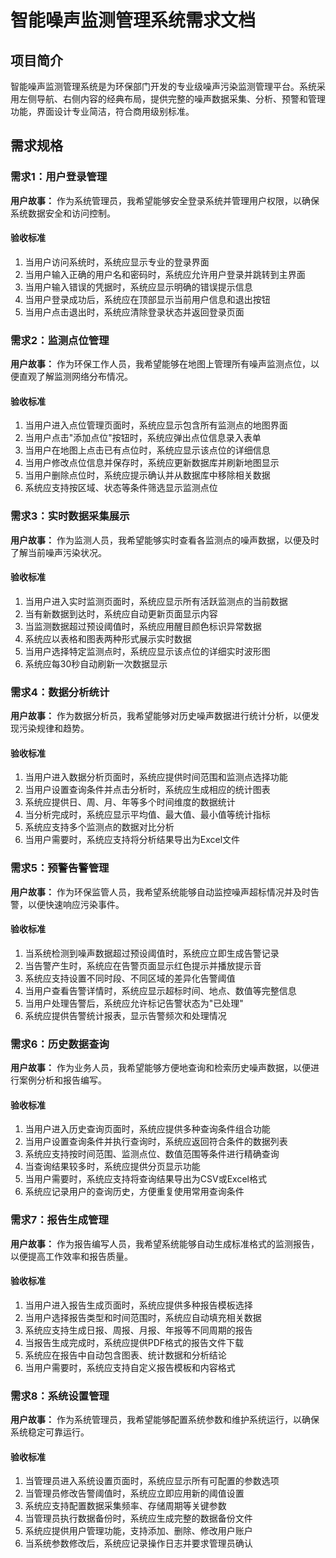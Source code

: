 # 智能噪声监测管理系统需求文档

## 项目简介

智能噪声监测管理系统是为环保部门开发的专业级噪声污染监测管理平台。系统采用左侧导航、右侧内容的经典布局，提供完整的噪声数据采集、分析、预警和管理功能，界面设计专业简洁，符合商用级别标准。

## 需求规格

### 需求1：用户登录管理

**用户故事：** 作为系统管理员，我希望能够安全登录系统并管理用户权限，以确保系统数据安全和访问控制。

#### 验收标准
1. 当用户访问系统时，系统应显示专业的登录界面
2. 当用户输入正确的用户名和密码时，系统应允许用户登录并跳转到主界面
3. 当用户输入错误的凭据时，系统应显示明确的错误提示信息
4. 当用户登录成功后，系统应在顶部显示当前用户信息和退出按钮
5. 当用户点击退出时，系统应清除登录状态并返回登录页面

### 需求2：监测点位管理

**用户故事：** 作为环保工作人员，我希望能够在地图上管理所有噪声监测点位，以便直观了解监测网络分布情况。

#### 验收标准
1. 当用户进入点位管理页面时，系统应显示包含所有监测点的地图界面
2. 当用户点击"添加点位"按钮时，系统应弹出点位信息录入表单
3. 当用户在地图上点击已有点位时，系统应显示该点位的详细信息
4. 当用户修改点位信息并保存时，系统应更新数据库并刷新地图显示
5. 当用户删除点位时，系统应提示确认并从数据库中移除相关数据
6. 系统应支持按区域、状态等条件筛选显示监测点位

### 需求3：实时数据采集展示

**用户故事：** 作为监测人员，我希望能够实时查看各监测点的噪声数据，以便及时了解当前噪声污染状况。

#### 验收标准
1. 当用户进入实时监测页面时，系统应显示所有活跃监测点的当前数据
2. 当有新数据到达时，系统应自动更新页面显示内容
3. 当监测数据超过预设阈值时，系统应用醒目颜色标识异常数据
4. 系统应以表格和图表两种形式展示实时数据
5. 当用户选择特定监测点时，系统应显示该点位的详细实时波形图
6. 系统应每30秒自动刷新一次数据显示

### 需求4：数据分析统计

**用户故事：** 作为数据分析员，我希望能够对历史噪声数据进行统计分析，以便发现污染规律和趋势。

#### 验收标准
1. 当用户进入数据分析页面时，系统应提供时间范围和监测点选择功能
2. 当用户设置查询条件并点击分析时，系统应生成相应的统计图表
3. 系统应提供日、周、月、年等多个时间维度的数据统计
4. 当分析完成时，系统应显示平均值、最大值、最小值等统计指标
5. 系统应支持多个监测点的数据对比分析
6. 当用户需要时，系统应支持将分析结果导出为Excel文件

### 需求5：预警告警管理

**用户故事：** 作为环保监管人员，我希望系统能够自动监控噪声超标情况并及时告警，以便快速响应污染事件。

#### 验收标准
1. 当系统检测到噪声数据超过预设阈值时，系统应立即生成告警记录
2. 当告警产生时，系统应在告警页面显示红色提示并播放提示音
3. 系统应支持设置不同时段、不同区域的差异化告警阈值
4. 当用户查看告警详情时，系统应显示超标时间、地点、数值等完整信息
5. 当用户处理告警后，系统应允许标记告警状态为"已处理"
6. 系统应提供告警统计报表，显示告警频次和处理情况

### 需求6：历史数据查询

**用户故事：** 作为业务人员，我希望能够方便地查询和检索历史噪声数据，以便进行案例分析和报告编写。

#### 验收标准
1. 当用户进入历史查询页面时，系统应提供多种查询条件组合功能
2. 当用户设置查询条件并执行查询时，系统应返回符合条件的数据列表
3. 系统应支持按时间范围、监测点位、数值范围等条件进行精确查询
4. 当查询结果较多时，系统应提供分页显示功能
5. 当用户需要时，系统应支持将查询结果导出为CSV或Excel格式
6. 系统应记录用户的查询历史，方便重复使用常用查询条件

### 需求7：报告生成管理

**用户故事：** 作为报告编写人员，我希望系统能够自动生成标准格式的监测报告，以便提高工作效率和报告质量。

#### 验收标准
1. 当用户进入报告生成页面时，系统应提供多种报告模板选择
2. 当用户选择报告类型和时间范围时，系统应自动填充相关数据
3. 系统应支持生成日报、周报、月报、年报等不同周期的报告
4. 当报告生成完成时，系统应提供PDF格式的报告文件下载
5. 系统应在报告中自动包含图表、统计数据和分析结论
6. 当用户需要时，系统应支持自定义报告模板和内容格式

### 需求8：系统设置管理

**用户故事：** 作为系统管理员，我希望能够配置系统参数和维护系统运行，以确保系统稳定可靠运行。

#### 验收标准
1. 当管理员进入系统设置页面时，系统应显示所有可配置的参数选项
2. 当管理员修改告警阈值时，系统应立即应用新的阈值设置
3. 系统应支持配置数据采集频率、存储周期等关键参数
4. 当管理员执行数据备份时，系统应生成完整的数据备份文件
5. 系统应提供用户管理功能，支持添加、删除、修改用户账户
6. 当系统参数修改后，系统应记录操作日志并要求管理员确认